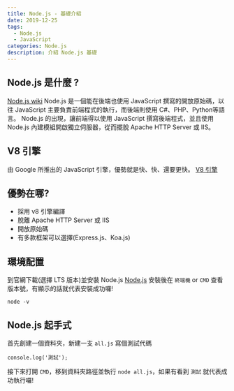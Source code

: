 ```yaml
---
title: Node.js - 基礎介紹
date: 2019-12-25
tags: 
  - Node.js
  - JavaScript
categories: Node.js
description: 介紹 Node.js 基礎
---
```

## Node.js 是什麼 ?
[Node.js wiki](https://zh.wikipedia.org/wiki/Node.js)
Node.js 是一個能在後端也使用 JavaScript 撰寫的開放原始碼，以往 JavaScript 主要負責前端程式的執行，而後端則使用 C#、PHP、Python等語言。
Node.js 的出現，讓前端得以使用 JavaScript 撰寫後端程式，並且使用 Node.js 內建模組開啟獨立伺服器，從而擺脫 Apache HTTP Server 或 IIS。

## V8 引擎
由 Google 所推出的 JavaScript 引擎，優勢就是快、快、還要更快。
[V8 引擎](https://zh.wikipedia.org/wiki/V8_(JavaScript%E5%BC%95%E6%93%8E))

## 優勢在哪?
* 採用 v8 引擎編譯
* 脫離 Apache HTTP Server 或 IIS
* 開放原始碼
* 有多款框架可以選擇(Express.js、Koa.js)

## 環境配置
到官網下載(選擇 LTS 版本)並安裝 Node.js
[Node.js](https://nodejs.org/en/)
安裝後在 `終端機` or `CMD` 查看版本號，有顯示的話就代表安裝成功囉!
```
node -v
```

## Node.js 起手式
首先創建一個資料夾，新建一支 `all.js` 寫個測試代碼
```
console.log('測試');
```
接下來打開 `CMD`，移到資料夾路徑並執行 `node all.js`，如果有看到 `測試` 就代表成功執行囉!